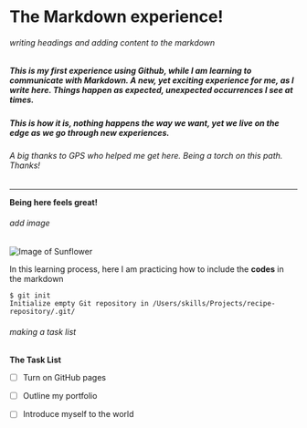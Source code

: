 # The Markdown experience!
###### *writing headings and adding content to the markdown*
##### This is my first experience using Github, while I am learning to communicate with Markdown. A new, yet exciting experience for me, as I write here. Things happen as expected, unexpected occurrences I see at times.
##### This is how it is, nothing happens the way we want, yet we live on the edge as we go through new experiences. 
###### A big thanks to GPS who helped me get here. Being a torch on this path. Thanks! 


 ---

**Being here feels great!**

###### *add image*

![Image of Sunflower](https://octodex.github.com/images/hula_loop_octodex03.gif)

In this learning process, here I am practicing how to include the **codes** in the markdown
```
$ git init
Initialize empty Git repository in /Users/skills/Projects/recipe-repository/.git/
```
###### *making a task list*
__The Task List__
 - [ ] Turn on GitHub pages 
 - [ ] Outline my portfolio 
 - [ ] Introduce myself to the world

 
